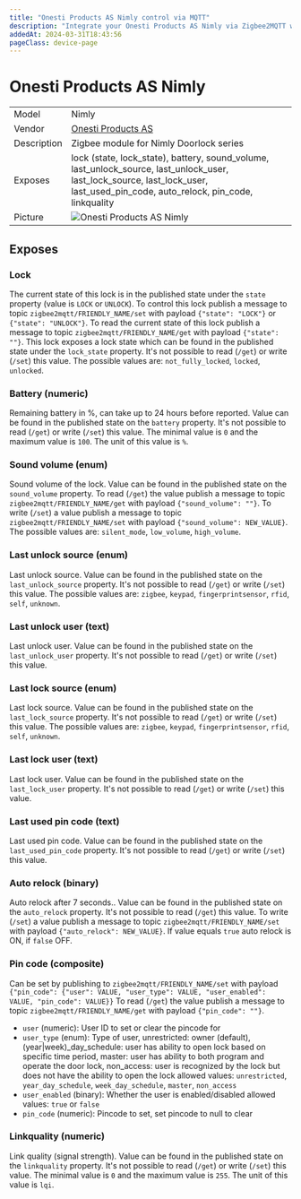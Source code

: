 ```yaml
---
title: "Onesti Products AS Nimly control via MQTT"
description: "Integrate your Onesti Products AS Nimly via Zigbee2MQTT with whatever smart home infrastructure you are using without the vendor's bridge or gateway."
addedAt: 2024-03-31T18:43:56
pageClass: device-page
---
```


<!-- !!!! -->
<!-- ATTENTION: This file is auto-generated through docgen! -->
<!-- You can only edit the "Notes"-Section between the two comment lines "Notes BEGIN" and "Notes END". -->
<!-- Do not use h1 or h2 heading within "## Notes"-Section. -->
<!-- !!!! -->

# Onesti Products AS Nimly

|     |     |
|-----|-----|
| Model | Nimly  |
| Vendor  | [Onesti Products AS](/supported-devices/#v=Onesti%20Products%20AS)  |
| Description | Zigbee module for Nimly Doorlock series |
| Exposes | lock (state, lock_state), battery, sound_volume, last_unlock_source, last_unlock_user, last_lock_source, last_lock_user, last_used_pin_code, auto_relock, pin_code, linkquality |
| Picture | ![Onesti Products AS Nimly](https://www.zigbee2mqtt.io/images/devices/Nimly.png) |


<!-- Notes BEGIN: You can edit here. Add "## Notes" headline if not already present. -->


<!-- Notes END: Do not edit below this line -->




## Exposes

### Lock 
The current state of this lock is in the published state under the `state` property (value is `LOCK` or `UNLOCK`).
To control this lock publish a message to topic `zigbee2mqtt/FRIENDLY_NAME/set` with payload `{"state": "LOCK"}` or `{"state": "UNLOCK"}`.
To read the current state of this lock publish a message to topic `zigbee2mqtt/FRIENDLY_NAME/get` with payload `{"state": ""}`.
This lock exposes a lock state which can be found in the published state under the `lock_state` property. It's not possible to read (`/get`) or write (`/set`) this value. The possible values are: `not_fully_locked`, `locked`, `unlocked`.

### Battery (numeric)
Remaining battery in %, can take up to 24 hours before reported.
Value can be found in the published state on the `battery` property.
It's not possible to read (`/get`) or write (`/set`) this value.
The minimal value is `0` and the maximum value is `100`.
The unit of this value is `%`.

### Sound volume (enum)
Sound volume of the lock.
Value can be found in the published state on the `sound_volume` property.
To read (`/get`) the value publish a message to topic `zigbee2mqtt/FRIENDLY_NAME/get` with payload `{"sound_volume": ""}`.
To write (`/set`) a value publish a message to topic `zigbee2mqtt/FRIENDLY_NAME/set` with payload `{"sound_volume": NEW_VALUE}`.
The possible values are: `silent_mode`, `low_volume`, `high_volume`.

### Last unlock source (enum)
Last unlock source.
Value can be found in the published state on the `last_unlock_source` property.
It's not possible to read (`/get`) or write (`/set`) this value.
The possible values are: `zigbee`, `keypad`, `fingerprintsensor`, `rfid`, `self`, `unknown`.

### Last unlock user (text)
Last unlock user.
Value can be found in the published state on the `last_unlock_user` property.
It's not possible to read (`/get`) or write (`/set`) this value.

### Last lock source (enum)
Last lock source.
Value can be found in the published state on the `last_lock_source` property.
It's not possible to read (`/get`) or write (`/set`) this value.
The possible values are: `zigbee`, `keypad`, `fingerprintsensor`, `rfid`, `self`, `unknown`.

### Last lock user (text)
Last lock user.
Value can be found in the published state on the `last_lock_user` property.
It's not possible to read (`/get`) or write (`/set`) this value.

### Last used pin code (text)
Last used pin code.
Value can be found in the published state on the `last_used_pin_code` property.
It's not possible to read (`/get`) or write (`/set`) this value.

### Auto relock (binary)
Auto relock after 7 seconds..
Value can be found in the published state on the `auto_relock` property.
It's not possible to read (`/get`) this value.
To write (`/set`) a value publish a message to topic `zigbee2mqtt/FRIENDLY_NAME/set` with payload `{"auto_relock": NEW_VALUE}`.
If value equals `true` auto relock is ON, if `false` OFF.

### Pin code (composite)
Can be set by publishing to `zigbee2mqtt/FRIENDLY_NAME/set` with payload `{"pin_code": {"user": VALUE, "user_type": VALUE, "user_enabled": VALUE, "pin_code": VALUE}}`
To read (`/get`) the value publish a message to topic `zigbee2mqtt/FRIENDLY_NAME/get` with payload `{"pin_code": ""}`.
- `user` (numeric): User ID to set or clear the pincode for 
- `user_type` (enum): Type of user, unrestricted: owner (default), (year|week)_day_schedule: user has ability to open lock based on specific time period, master: user has ability to both program and operate the door lock, non_access: user is recognized by the lock but does not have the ability to open the lock allowed values: `unrestricted`, `year_day_schedule`, `week_day_schedule`, `master`, `non_access`
- `user_enabled` (binary): Whether the user is enabled/disabled allowed values: `true` or `false`
- `pin_code` (numeric): Pincode to set, set pincode to null to clear 

### Linkquality (numeric)
Link quality (signal strength).
Value can be found in the published state on the `linkquality` property.
It's not possible to read (`/get`) or write (`/set`) this value.
The minimal value is `0` and the maximum value is `255`.
The unit of this value is `lqi`.

